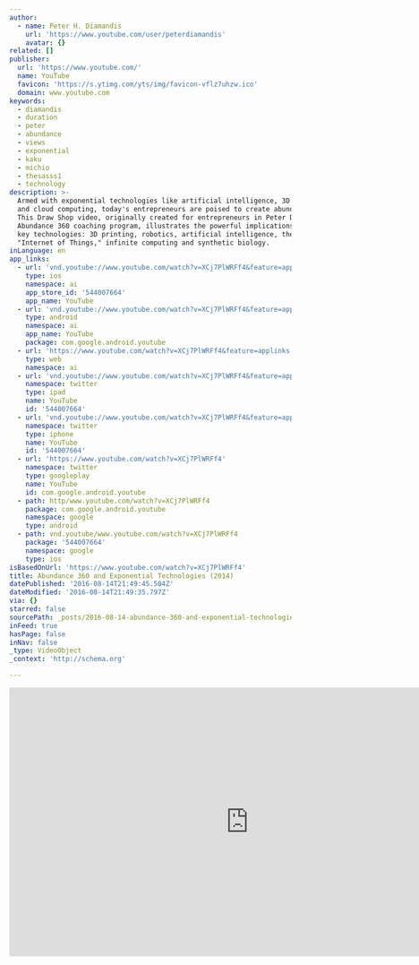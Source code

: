 ```yaml
---
author:
  - name: Peter H. Diamandis
    url: 'https://www.youtube.com/user/peterdiamandis'
    avatar: {}
related: []
publisher:
  url: 'https://www.youtube.com/'
  name: YouTube
  favicon: 'https://s.ytimg.com/yts/img/favicon-vflz7uhzw.ico'
  domain: www.youtube.com
keywords:
  - diamandis
  - duration
  - peter
  - abundance
  - views
  - exponential
  - kaku
  - michio
  - thesasss1
  - technology
description: >-
  Armed with exponential technologies like artificial intelligence, 3D printing
  and cloud computing, today's entrepreneurs are poised to create abundance.
  This Draw Shop video, originally created for entrepreneurs in Peter Diamandis'
  Abundance 360 coaching program, illustrates the powerful implications of six
  key technologies: 3D printing, robotics, artificial intelligence, the
  "Internet of Things," infinite computing and synthetic biology.
inLanguage: en
app_links:
  - url: 'vnd.youtube://www.youtube.com/watch?v=XCj7PlWRFf4&feature=applinks'
    type: ios
    namespace: ai
    app_store_id: '544007664'
    app_name: YouTube
  - url: 'vnd.youtube://www.youtube.com/watch?v=XCj7PlWRFf4&feature=applinks'
    type: android
    namespace: ai
    app_name: YouTube
    package: com.google.android.youtube
  - url: 'https://www.youtube.com/watch?v=XCj7PlWRFf4&feature=applinks'
    type: web
    namespace: ai
  - url: 'vnd.youtube://www.youtube.com/watch?v=XCj7PlWRFf4&feature=applinks'
    namespace: twitter
    type: ipad
    name: YouTube
    id: '544007664'
  - url: 'vnd.youtube://www.youtube.com/watch?v=XCj7PlWRFf4&feature=applinks'
    namespace: twitter
    type: iphone
    name: YouTube
    id: '544007664'
  - url: 'https://www.youtube.com/watch?v=XCj7PlWRFf4'
    namespace: twitter
    type: googleplay
    name: YouTube
    id: com.google.android.youtube
  - path: http/www.youtube.com/watch?v=XCj7PlWRFf4
    package: com.google.android.youtube
    namespace: google
    type: android
  - path: vnd.youtube/www.youtube.com/watch?v=XCj7PlWRFf4
    package: '544007664'
    namespace: google
    type: ios
isBasedOnUrl: 'https://www.youtube.com/watch?v=XCj7PlWRFf4'
title: Abundance 360 and Exponential Technologies (2014)
datePublished: '2016-08-14T21:49:45.504Z'
dateModified: '2016-08-14T21:49:35.797Z'
via: {}
starred: false
sourcePath: _posts/2016-08-14-abundance-360-and-exponential-technologies-2014.md
inFeed: true
hasPage: false
inNav: false
_type: VideoObject
_context: 'http://schema.org'

---
```

<iframe src="https://cdn.embedly.com/widgets/media.html?src=https%3A%2F%2Fwww.youtube.com%2Fembed%2FXCj7PlWRFf4%3Ffeature%3Doembed&amp;url=http%3A%2F%2Fwww.youtube.com%2Fwatch%3Fv%3DXCj7PlWRFf4&amp;image=https%3A%2F%2Fi.ytimg.com%2Fvi%2FXCj7PlWRFf4%2Fhqdefault.jpg&amp;key=b7d04c9b404c499eba89ee7072e1c4f7&amp;type=text%2Fhtml&amp;schema=youtube" width="854" height="480" scrolling="no" frameborder="0" allowfullscreen="" style=""></iframe>